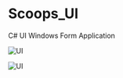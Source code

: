# Scoops_UI
C# UI Windows Form Application

![UI](https://www.flickr.com/photos/183657437@N07/48582378807)

![UI](https://www.flickr.com/photos/183657437@N07/48582232951)
